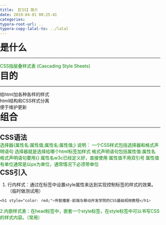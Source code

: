 ```yaml
---
title: 【CSS】简介
date: 2019-04-01 00:25:41
categories:
typora-root-url: ..
typora-copy-lalal-to: ../lalal
---
```


# 是什么
---
CSS指层叠样式表 (Cascading Style Sheets)

# 目的
---
- 给html加各种各样的样式
- html结构和CSS样式分离
- 便于维护更新

# 组合
---
## CSS语法
选择器{属性名:属性值;属性名:属性值;}
说明：
	一个CSS样式包括选择器和格式声明语句
	选择器就是选择给哪个html标签加样式
	格式声明语句包括属性值:属性名
	格式声明语句要用{}
	属性名w3c已经定义好，直接使用
	属性值不用双引号
	属性值有单位通常是以px为单位，通常情况下必须带单位
		
## CSS引入
1. 行内样式：通过在标签中设置style属性来达到实现控制标签的样式的效果。（临时做测试用）
```css
<h1 style="color: red;">传智播客-前端与移动开发学院的CSS基础视频教程</h1>
```
2.内嵌样式表：在head标签中，嵌套一个style标签，在style标签中可以书写CSS的样式内容。（常用）
	<style type="text/CSS">
		p { 
			color: green; /*设置前景色，也就字体的颜色*/
			background-color: silver;
		}
	
		ul {
			background-color: red;
		}
	</style>
3. 外部样式表（常用）
	语法：<link rel="stylesheet" href="XX.CSS" />
4. 导入样式表：管理CSS样式
	语法：@import url(XX.CSS)
	注意：@import是CSS样式标签，所以必须放到CSS文件中，必须放到CSS样式表的最上端
		
CSS选择器
	基本选择器
		①标签选择器：选择给哪个标签加样式，自动指向该标签
			语法：标签选择器名{属性:属性值;}
			body{  }  p{  }  div{  }  table{  }  td{  }
			不用引用，把样式自动套到对应的标签，所有的对应标签都加上该样式
		②类选择器：给一类html标签加样式 
			语法：类选择器名{属性:属性值;} 
			选择器名是自己定义，要起得有意义 
			类用“.”来表示 ，例如：.myclass{ }  .page_header{ }  .login_content_input{ } 
			语法：<标签 class="选择器名"></标签>
			必须引用，每一个标签都有一个class属性
			注意：类选择可以引用多次 
		③id选择器：给特定的html标签加样式
			语法：id选择器名{属性:属性值;} 
			id用#来表示 
			选择器名自定义，要起得有意义 
			语法：<标签 id="选择器名"></标签>
			id必须得引用，引用的方法，每一个标签都要id属性。
			注意：id只能引用一次，表示唯一，通常id给javascript用，不是用来设置样式的，如果想设置样式，用类选择器。
		④通用选择器：（*所有）给所有的标签加样式
			语法：*{属性:属性值;} 
			html,body,p,table,ul,li,ol……给所有的html标签加样式 
			某一个不行设，那么就单设。 
			不是所有的浏览的浏览器都支持。Ie6版本不支持。 
		⑤复合选择器 
			多元素选择器：多个标签共有的属性和属性值，放到一起 
			语法：选择器，选择器，选择器……{共有的属性:属性值;} 
	
			后代元素选择器：给html的后代标签加样式 
			语法：选择器1 选择器2 选择器3{属性:属性值;} 
			选择器1里面的选择器2 
			子元素选择器：给html标签的子标签加样式
			格式：选择器＞选择器{属性:属性值;}
			某个标签里面的第一层

CSS文本属性
	伪类：锚＜a>（内容必须做好链接）
		a:link：未访问的链接
		a:visited：访问过的链接
		a:hover：鼠标移动链接上
		a:active：单击鼠标左键的那一时刻的样式
	文本属性： 
		.font-size 文本的大小 例如 font-size:12px;
		.font-weight 文本是否加粗 font-weight:bold//normal;
		.font-style 文本是否倾斜 font-style:italic; 倾斜 font-style:normal;正常
		.font-family 文字的字体 例如 font-family:隶书; 默认是宋体
		.text-decoration 文本是否有线条 text-decoration:underline; 下划线
		text-decoration:overline; 上划线 text-decoration:Iine-through; 删除线
		text-decoration:none; 当去掉所有的线条
		.text-indent 文本首行缩进例如 text-indent:2em;
		.color 文本的颜色 例如 color:red;
		letter-spacing 字母和字母之间的距离 例如 letter-spacing:2px;
		.word-spacing 单词和单词之间的距离 例如 word-spacing:2px;
		.text-aIign 文本的对齐方式 left center right 例如 text-align:center;
		
CSS背景属性
	background-color 背景颜色 例如 background-color:#ff0000;
	background-image 背景图片 例如 background-image:url(图片的路径)
	background-repeat背景图片是否平铺 no-repeat 不平铺 repeat-x 横向平铺 repeat-y 纵向平铺 repeat 横向纵向都平铺(默认)
	background-attachment 背景附件,背景是否随着上方的内容一起滚动
	取值 fixed 背景固定 scroll 滚动
	例如 background-attachment:fixed;
	background-position 背景图片的展开方式 例如 background-position:水平 垂直;
	英文 水平 left center right 垂直 top center bottom
	数值 正值 负值
	例如 background-position:left top;
	例如 background-position:0 0;(0对应left 0对应top)
	例如 background-position:10px 20px;(距离左边10px 距顶端20px)
	可以简写
	background:背景颜色 背景图片 背景图片是否平铺 (附件) 水平 垂直;
	注意 只有水平和垂直不能颠倒，其他的属性值可以颠倒

CSS列表
	去掉列表前面的项目符号 list-style-type:none; 可以简写为 list-style:none;
	用小图代替列表前面的符号 list-style-image:url(图片的地址)

CSS表格
	合并表格边框线 border-collapse:collapse;(table)
	边框线(html就可以加边框线)
	上边框
		1.border-top-color:颜色值; 上边框的颜色
		2.border-top-style:线型; 线型有 solid 实线 dashed 虚线 dotted 点状线
		3.border-top-width:粗细; 例如 border-top-width:2px;
		简写为 border-top:粗细 线型 颜色;
	清除原有格式
		*{
			margin:0;
			padding:0;
		}
	单行文字垂直居中 height=line-height;display:block;

CSS盒子模型
	内容区 width和height
	边框 border
	内边距 padding 内容和边框之间的距离
		padding-top 数值 内容和上边框之间的距离
		padding-right 数值 内容和右边框之间的距离
		padding-bottom 数值 内容和下边框之间的距离
		padding-left 数值 内容和左边框之间的距离
		简写形式
			padding:10px 20px 30px 40px; 上 10px 右 20px 下 30px 左 40px
			padding:10px 20px 30px; 上 10px 左右 20px 下30px
			padding:10px 30px; 上下 10px 左右 30px
			padding:10px; 上右下左都是10px
	外边距 margin 边框以外的距离
		margin-top 数值 上边框往外的距离
		margin-right 数值 右边框往外的距离
		margin-bottom 数值 下边框往外的距离
		margin-left 数值 左边框往外的距离
		简写形式
			margin:10px 20px 30px 40px; 上边框以外的10px 右是20px 下 30px  左40px
			margin:10px 20px 30px;上边框以外的10px 左右是20px 下是30px
			margin:10px 20px; 上下为10px 左右为20px
			margin:10px; 上下左右都是10px
		正常的文档流 从上往下解读代码 div之间的间距取最大值
		
	
CSS网站布局的思想
	网站的结构就是两部分（横向和纵向）如果是纵向的就是正常的文档流，设置内容器的宽度和高度，设置内容和边框之间的距离padding，边框往外的部分margin
	如果横向排列，我们就要使用浮动。
	float:left;
	float:right;
	里面有三个盒子 左  左  右  或者  左  左  左
	浮动的特点
		设置浮动的元素，不占空间
		设置浮动的元素层级高于普通元素
		设置浮动之后，无论之前是否是块元素，设置浮动之后一定是块元素
		如果在一行中的元素想横向排列，都设置浮动就可以
	通常情况下div里面还有div（外面的div父盒子），盒子里面还有盒子。
	如何让盒子在页面水平居中
		margin:xx auto;    margin-left:auto;margin-right:auto;
		
CSS清除格式
	清除所有的html标签的格式，后期如果使用，再重新设置
	*{margin:0;padding:0;}
	body,div,table,p,ul,li,h1,h2,h3,h4,h5,F6,dd,dl,dt,l,b,a{margin:0;padding:0;}

CSS布局流程
	1. 清楚格式
	2. 设置页面属性 body{font-size:14px;font-family:宋体;color:#000000;background-color:#e2e2e2;line-height:150%;}
	3. 把整个页面划分结构
	
CSS行内元素和块元素
	行内元素 输入充标签之后，不是自己占一行，行内元素的宽度和高度是由内容来决定，宽度和高度width height 不能用
		CSS样式是 display:inline;
		span b l u strong a
	块元素 输入充标签之后，自己独占一行，可以设置width和height
		CSS样式是 display:block;
		div p table ul li ol dl dt dd h1
	块转换为行内 display:inline;
	行内转化为块 display:block;
				
				
		

CSS溢出
	overflow 当内容溢出，如何显示
		hidden 隐藏
		auto 如果盒子装不下，就会出现滚动条 
		scroll 无论是否能装下都有滚动条边框

CSS继承
	外层元素的样式，会被里面的元素所继承
	文本的属性的可以继承 font-size font-family font-weight text-decoration:none/underline; color:red 
	注意 自己有的属性，不向外继承，不会继承父元素的属性

CSS优先级
	单个选择器的优先级
		标签选择器 < 类选择器 < id选择器 < 行内样式表
	复合选择器的优先级 计算权重，写的越精确，优先级越高
	标签选择器	1
	类选择器	10
	id选择器	100

CSS清除浮动
	clear:left;
	clear:right; 
	clear:both;
	<div>里面还有<div>(外面的div 父盒子)div父盒子没有设置固定高，里面设置了浮动，父元素受影响，无法正常的计算，如何让父元素得到一个自然高
	方法一 在父盒子里面的最下方加<div>，给该div设置清除浮动的属性 clear:both;
	方法二 浏览器的一个bug 一在父元素的样式中加overflow:hidden; 可以让父元素得到一个自然高

CSS盒子深入
	最外面蓝色的盒子内容区的宽度为1000px，width=1000
	红盒子 width=500,border=2px,padding=5px,margin=10px
	红盒子总的宽度=内容区的宽度+边框的宽度+padding+margin(左右)=534px
	黑盒子width=400,border=2,padding=10px,margin=10px
	400+2+2+10+10+10+10=444
	蓝盒子width>=红盒子+黑盒子
	注意：里面所有的值加到一起一定不能大于父盒了的内容区的宽度
	总的宽度=内容区的宽度width+border(左右)+padding(左右)+margin(左右)
	

CSS定位
	position
		坐标 偏离目标元素（窗口）多远的距离
		坐标的属性
		left	数值
		right	数值
		top	数值
		bottom	数值
	
		static 默认定位
		fixed 固定定位
			相对于浏览器窗口来进行定位
			如果不设置定位坐标，就在原来的位置
			层级要比普通标签高
			如果结合定位坐标，就是相对于目标位置的距离
			设置固定定位之后，一定是块元素
				固定在右下角的位置 
				
		relative 相对定位
			相对定位占空间
			如果不结合定位坐标，就是在原来的位置
			如果结合定位坐标，相对于自身，作为定位原点
			层级要高于普通的元素
		absolute 绝对定位
			设置绝对定位，不占空间
			设置层级高于普通的元素
			不结合定位坐标，就是在原来的位置
			绝对定位如果定位坐标，以祖先元素（设置绝对定位，相对定位）作为坐标的参考
			如果祖先没有设置定位，一直上找到body，就以body来进行定位，相对于整个窗口来定位

CSS3
	CSS2+新语法 对CSS2进行扩充 删减 优化
	选择器
		类选择器 id选择器 标签选择器
	属性选择器
		E——element 元素        data——属性
		<标签 属性="属性值"></标签>——html元素
		E[data]	选择带有data属性的元素对象，给该元素对象加样式
		E[data="one"]	选择带有data属性是元素对象,并且属性值等于one的加样式
		E[data^="o"]	选择带有data属性是元素对象,并且属性值以o开头的    ^开头
		E[data$="e"]	选择带有data属性是元素对象,并且属性值以e结尾的    $结尾
		E[data*="n"]	选择器带有data属性的元素对象,并且属性值包含n    *包含
		写在下面的代码的优先级高于上面的
	伪类结构
		E——element元素  
		
	伪元素
		
	设置文本的阴影
		text-shadow:水平 垂直 模糊强调 颜色;
		水平：   正值：右侧    负值：左侧  
		垂直：   正值：下         负值：上 
		可以有多组值，之间用逗号相隔。
	设置盒子的阴影
		box-shadow:水平 垂直 模糊强度 模糊尺寸 颜色 内外阴影inset；默认是外阴影但是如果是外阴影不加outset。
		如果有多组值中间用逗号相隔 
		水平：正值是右侧，负值是左侧。
		垂直：正值是下面，负值是上面。
	盒子变成圆角
		border-radius:左上  右上 右下  左下
		圆：50%
	设置半透明颜色
		color:rgba(255,0,0,0.3)
		background:rgba(0,0,0,0.6)
	背景图片的尺寸：
		background-size:宽度 高度; 例如 background-size: 400px 500px;
		background-size:cover; 背景图片会把整个盒子（宽度和高度）都用背景覆盖上
		background-size:contain; 背景图片会把盒子的宽度或高度覆盖就停止

